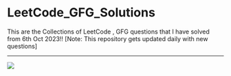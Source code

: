 # LeetCode_GFG_Solutions
This are the Collections of LeetCode , GFG questions that I have solved from 6th Oct 2023!! [Note: This repository gets updated daily with new questions]


***********************************************************************

![](https://leetcard.jacoblin.cool/ravager5?ext=heatmap)
